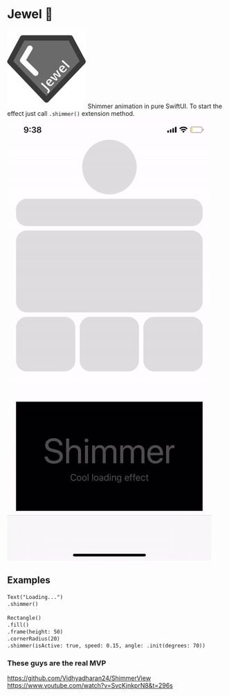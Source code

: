 # Jewel 💎
![Logo](https://raw.githubusercontent.com/alenkart/Jewel/master/docs/jewel.svg)
Shimmer animation in pure SwiftUI. To start the effect just call ```.shimmer()``` extension method.
![Example](https://raw.githubusercontent.com/alenkart/Jewel/master/docs/example.gif)

## Examples
```
Text("Loading...")
.shimmer()

Rectangle()
.fill()
.frame(height: 50)
.cornerRadius(20)
.shimmer(isActive: true, speed: 0.15, angle: .init(degrees: 70))
```

### These guys are the real MVP
https://github.com/Vidhyadharan24/ShimmerView
https://www.youtube.com/watch?v=SvcKjnkprN8&t=296s
